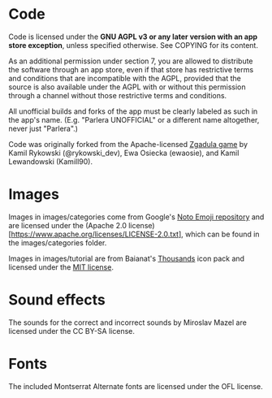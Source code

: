Code
====

Code is licensed under the **GNU AGPL v3 or any later version with an app store exception**, unless specified otherwise. See COPYING for its content.

As an additional permission under section 7, you are allowed to distribute the software through an app store, even if that store has restrictive terms and conditions that are incompatible with the AGPL, provided that the source is also available under the AGPL with or without this permission through a channel without those restrictive terms and conditions.

All unofficial builds and forks of the app must be clearly labeled as such in the app's name. (E.g. "Parlera UNOFFICIAL" or a different name altogether, never just "Parlera".)

Code was originally forked from the Apache-licensed [Zgadula game](https://github.com/vintage/party_flutter) by Kamil Rykowski (@rykowski_dev), Ewa Osiecka (ewaosie), and Kamil Lewandowski (Kamill90).

Images
======
Images in images/categories come from Google's [Noto Emoji repository](https://github.com/googlefonts/noto-emoji) and are licensed under the (Apache 2.0 license)[https://www.apache.org/licenses/LICENSE-2.0.txt], which can be found in the images/categories folder.

Images in images/tutorial are from Baianat's [Thousands](https://www.baianat.com/freebies/thousands) icon pack and licensed under the [MIT license](https://opensource.org/licenses/mit).

Sound effects
====
The sounds for the correct and incorrect sounds by Miroslav Mazel are licensed under the CC BY-SA license.

Fonts
====
The included Montserrat Alternate fonts are licensed under the OFL license.